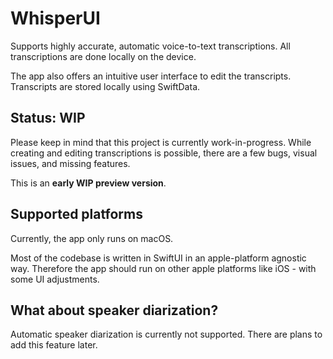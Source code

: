 # WhisperUI
Supports highly accurate, automatic voice-to-text transcriptions. All transcriptions are done locally on the device. 

The app also offers an intuitive user interface to edit the transcripts. 
Transcripts are stored locally using SwiftData.

## Status: WIP
Please keep in mind that this project is currently work-in-progress. While creating and editing transcriptions is possible, there are a few bugs, visual issues, and missing features.

This is an **early WIP preview version**.

## Supported platforms
Currently, the app only runs on macOS.

Most of the codebase is written in SwiftUI in an apple-platform agnostic way. Therefore the app should run on other apple platforms like iOS - with some UI adjustments.

## What about speaker diarization?
Automatic speaker diarization is currently not supported. There are plans to add this feature later.
